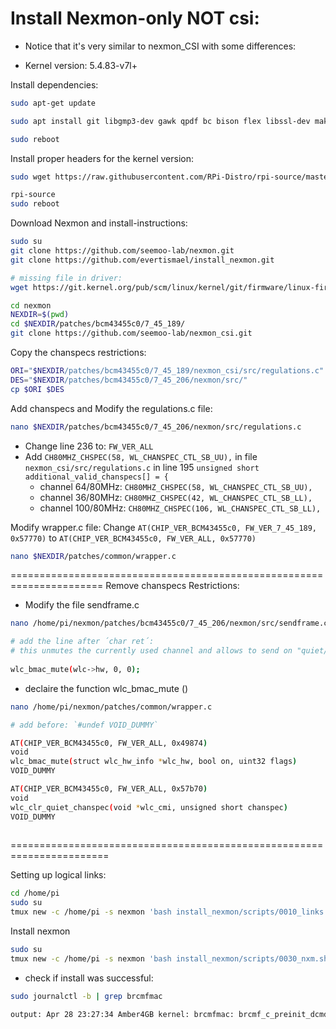 # Install Nexmon-only NOT csi:

* Notice that it's very similar to nexmon_CSI with some differences:
- Kernel version: 5.4.83-v7l+


Install dependencies:
```sh
sudo apt-get update

sudo apt install git libgmp3-dev gawk qpdf bc bison flex libssl-dev make automake texinfo libtool-bin tcpdump tmux openssl libncurses5-dev

sudo reboot
```
Install proper headers for the kernel version:

```sh
sudo wget https://raw.githubusercontent.com/RPi-Distro/rpi-source/master/rpi-source -O /usr/local/bin/rpi-source && sudo chmod +x /usr/local/bin/rpi-source && /usr/local/bin/rpi-source -q --tag-update

rpi-source
sudo reboot
```

Download Nexmon and install-instructions:
```sh
sudo su
git clone https://github.com/seemoo-lab/nexmon.git
git clone https://github.com/evertismael/install_nexmon.git

# missing file in driver:
wget https://git.kernel.org/pub/scm/linux/kernel/git/firmware/linux-firmware.git/tree/brcm/brcmfmac43455-sdio.raspberrypi,4-model-b.txt

cd nexmon
NEXDIR=$(pwd)
cd $NEXDIR/patches/bcm43455c0/7_45_189/
git clone https://github.com/seemoo-lab/nexmon_csi.git
```
Copy the chanspecs restrictions:
``` sh
ORI="$NEXDIR/patches/bcm43455c0/7_45_189/nexmon_csi/src/regulations.c"
DES="$NEXDIR/patches/bcm43455c0/7_45_206/nexmon/src/"
cp $ORI $DES 
```

Add chanspecs and Modify the regulations.c file:

```sh
nano $NEXDIR/patches/bcm43455c0/7_45_206/nexmon/src/regulations.c
```
-  Change line 236 to: `FW_VER_ALL`
- Add `CH80MHZ_CHSPEC(58, WL_CHANSPEC_CTL_SB_UU),` in file  `nexmon_csi/src/regulations.c` in line 195 `unsigned short additional_valid_chanspecs[] = {`
	- channel 64/80MHz:  `CH80MHZ_CHSPEC(58, WL_CHANSPEC_CTL_SB_UU),`
	- channel 36/80MHz:  `CH80MHZ_CHSPEC(42, WL_CHANSPEC_CTL_SB_LL),`
	- channel 100/80MHz:  `CH80MHZ_CHSPEC(106, WL_CHANSPEC_CTL_SB_LL),`

Modify wrapper.c file: Change `AT(CHIP_VER_BCM43455c0, FW_VER_7_45_189, 0x57770)` to `AT(CHIP_VER_BCM43455c0, FW_VER_ALL, 0x57770)`
```sh
nano $NEXDIR/patches/common/wrapper.c
```

======================================================================
Remove chanspecs Restrictions:

- Modify the file sendframe.c  
```sh
nano /home/pi/nexmon/patches/bcm43455c0/7_45_206/nexmon/src/sendframe.c

# add the line after ´char ret´:
# this unmutes the currently used channel and allows to send on "quiet/passive" channels
    
wlc_bmac_mute(wlc->hw, 0, 0);
```
- declaire the function wlc_bmac_mute ()

```sh
nano /home/pi/nexmon/patches/common/wrapper.c

# add before: `#undef VOID_DUMMY`

AT(CHIP_VER_BCM43455c0, FW_VER_ALL, 0x49874)
void
wlc_bmac_mute(struct wlc_hw_info *wlc_hw, bool on, uint32 flags)
VOID_DUMMY

AT(CHIP_VER_BCM43455c0, FW_VER_ALL, 0x57b70)
void
wlc_clr_quiet_chanspec(void *wlc_cmi, unsigned short chanspec)
VOID_DUMMY
   
```
=======================================================================

Setting up logical links:
```sh
cd /home/pi
sudo su
tmux new -c /home/pi -s nexmon 'bash install_nexmon/scripts/0010_links.sh | tee ./0010.log'
```
Install nexmon
```sh
sudo su
tmux new -c /home/pi -s nexmon 'bash install_nexmon/scripts/0030_nxm.sh | tee ./0030.log'
```
- check if install was successful:
```sh
sudo journalctl -b | grep brcmfmac

output: Apr 28 23:27:34 Amber4GB kernel: brcmfmac: brcmf_c_preinit_dcmds: Firmware: BCM4345/6 wl0: Apr 28 2021 23:27:00 version 7.45.189 (nexmon.org/csi: v0.1.1-5-g9d86-1)
```


<!--stackedit_data:
eyJoaXN0b3J5IjpbOTY0OTY0MzI2LC0xOTgyNTQyODQwLDE2OD
c3MzUyMDcsMzMzNjQxNTA4LDEzMjI5NDkzNjgsLTM2MzE3OTU3
OSwxNjU5MDgyNjM4LDE5MDkwNjQxODgsLTE4OTk0ODE0OTcsLT
EzMjQwNzA0MjksLTE5ODM3Nzk3MTYsLTY5MDM0Mjg2MSwxMDc0
OTAzMzgxLDU4MTUzNzgwMSwxNTM4NTkzOTE1LC0xOTU3Nzc2Nj
UxLDEzNDA0MDQ4ODJdfQ==
-->